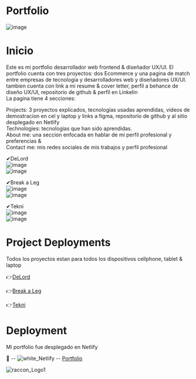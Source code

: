 # Portfolio</br>

![image](https://github.com/DIGORACCOON4279/Portfolio/assets/88150970/e4ba49ee-d6aa-41ba-a477-db8f11685fc9)

# Inicio</br>

Este es mi portfolio desarrollador web frontend & diseñador UX/UI. El portfolio cuenta con tres proyectos: dos Ecommerce y 
una pagina de match entre empresas de tecnologia y desarrolladores web y diseñadores UX/UI.</br>
tambien cuenta con link a mi resume & cover letter, perfil a behance de diseño UX/UI, repositorio de github & perfil en LinkeIin</br>
La pagina tiene 4 secciones: </br>

Projects: 3 proyectos explicados, tecnologias usadas aprendidas, videos de demostracion en cel y laptop y links a figma, repositorio de github y al sitio desplegado en Netlify</br>
Technologies: tecnologias que han sido aprendidas. </br>
About me: una seccion enfocada en hablar de mi perfil profesional y preferencias & </br>
Contact me: mis redes sociales de mis trabajos y perfil profesional </br>

✔DeLord</br>
![image](https://github.com/DIGORACCOON4279/Portfolio/assets/88150970/f18ad5ec-f66b-4753-9bc5-ab594a1f66e0)</br>
![image](https://github.com/DIGORACCOON4279/Portfolio/assets/88150970/de8d1594-2397-4406-894c-56b3096ac375)</br>

✔Break a Leg</br>
![image](https://github.com/DIGORACCOON4279/Portfolio/assets/88150970/fb08dbd3-90e4-4caf-8e5d-147eaa294490)</br>
![image](https://github.com/DIGORACCOON4279/Portfolio/assets/88150970/c434bc06-7942-4675-b4f4-57d8b95488fe)</br>

✔Tekni</br>
![image](https://github.com/DIGORACCOON4279/Portfolio/assets/88150970/67a0acb6-6516-4877-906d-9712e9eced9b)</br>
![image](https://github.com/DIGORACCOON4279/Portfolio/assets/88150970/f234bedc-0dbd-40eb-a16c-8e1e784a85da)</br>

# Project Deployments </br>
Todos los proyectos estan para todos los dispositivos cellphone, tablet & laptop</br>

👉[DeLord](https://delord.vercel.app/)</br>

👉[Break a Leg](https://break-a-leg.vercel.app/)</br>

👉[Tekni](https://tekniapp.netlify.app/)</br>

# Deployment </br>
Mi portfolio fue desplegado en Netlify</br>

🚀 -- ![white_Netlify](https://github.com/DIGORACCOON4279/Portfolio/assets/88150970/eb148dd1-5b6c-4e92-a1e2-46176052ad17) -- [Portfolio](https://portfolioraccoon.netlify.app/) </br>


![raccon_Logo1](https://github.com/DIGORACCOON4279/Portfolio/assets/88150970/947dd6ff-ce2b-4a94-bf44-4f9536ca46cc)</br>
